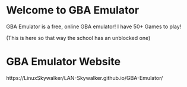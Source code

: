 # Welcome to GBA Emulator

GBA Emulator is a free, online GBA emulator! I have 50+ Games to play!

(This is here so that way the school has an unblocked one)

# GBA Emulator Website

https://LinuxSkywalker/LAN-Skywalker.github.io/GBA-Emulator/
